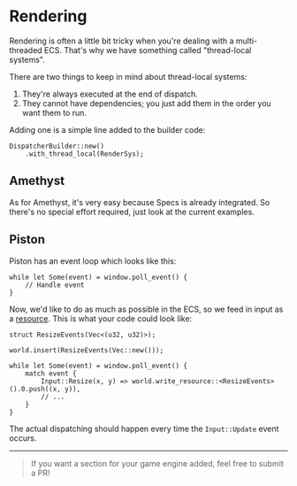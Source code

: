 # Rendering

Rendering is often a little bit tricky when you're dealing with a multi-threaded ECS.
That's why we have something called "thread-local systems".

There are two things to keep in mind about thread-local systems:

1) They're always executed at the end of dispatch.
2) They cannot have dependencies; you just add them in the order you want them to run.

Adding one is a simple line added to the builder code:

```rust,ignore
DispatcherBuilder::new()
    .with_thread_local(RenderSys);
```

## Amethyst

As for Amethyst, it's very easy because Specs is already integrated. So there's no special effort
required, just look at the current examples.

## Piston

Piston has an event loop which looks like this:

```rust,ignore
while let Some(event) = window.poll_event() {
    // Handle event
}
```

Now, we'd like to do as much as possible in the ECS, so we feed in input as a
[resource](./04_resources.html).
This is what your code could look like:

```rust,ignore
struct ResizeEvents(Vec<(u32, u32)>);

world.insert(ResizeEvents(Vec::new()));

while let Some(event) = window.poll_event() {
    match event {
        Input::Resize(x, y) => world.write_resource::<ResizeEvents>().0.push((x, y)),
        // ...
    }
}
```

The actual dispatching should happen every time the `Input::Update` event occurs.

---

> If you want a section for your game engine added, feel free to submit a PR!
